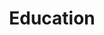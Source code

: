 ---
title: "Education"
source: https://spot.sch.bme.hu/photo/2014/20140415_simonyi_konferencia
thumbnail: ../../../static/assets/albums/2014/0415-170527-nedi.jpg
images:
  - path: ../../../static/assets/albums/2014/0415-124907-imi.jpg
    source: https://spot.sch.bme.hu/photos/2014/20140415_simonyi_konferencia/rendezveny_es_werk/2048/0415-124907-imi.jpg
  - path: ../../../static/assets/albums/2014/0415-130641-laja.jpg
    source: https://spot.sch.bme.hu/photos/2014/20140415_simonyi_konferencia/ib028/2048/0415-130641-laja.jpg
  - path: ../../../static/assets/albums/2014/0415-133830-laja.jpg
    source: https://spot.sch.bme.hu/photos/2014/20140415_simonyi_konferencia/ib028/2048/0415-133830-laja.jpg
  - path: ../../../static/assets/albums/2014/0415-134046-laja.jpg
    source: https://spot.sch.bme.hu/photos/2014/20140415_simonyi_konferencia/ib028/2048/0415-134046-laja.jpg
  - path: ../../../static/assets/albums/2014/0415-134058-kaadam.jpg
    source: https://spot.sch.bme.hu/photos/2014/20140415_simonyi_konferencia/ib025/2048/0415-134058-kaadam.jpg
---
